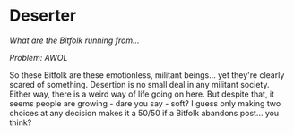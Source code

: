 # Deserter

*What are the Bitfolk running from...*

*Problem: AWOL*

So these Bitfolk are these emotionless, militant beings... yet they're clearly scared of something. Desertion is no small deal in any militant society. Either way, there is a weird way of life going on here. But despite that, it seems people are growing - dare you say - soft? I guess only making two choices at any decision makes it a 50/50 if a Bitfolk abandons post... you think?